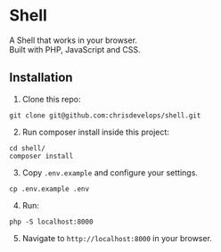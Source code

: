 # Shell
A Shell that works in your browser.  
Built with PHP, JavaScript and CSS.

## Installation
1. Clone this repo:  
```
git clone git@github.com:chrisdevelops/shell.git
```
2. Run composer install inside this project:
```
cd shell/
composer install
````
3. Copy `.env.example` and configure your settings.
```
cp .env.example .env
```
4. Run:
```
php -S localhost:8000
```
5. Navigate to `http://localhost:8000` in your browser.
